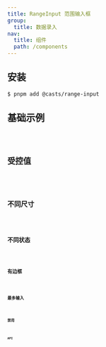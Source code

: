 ```yaml
---
title: RangeInput 范围输入框
group:
  title: 数据录入
nav:
  title: 组件
  path: /components
---
```


## 安装

```bash
$ pnpm add @casts/range-input
```

## 基础示例

<code src="../examples/basic.tsx" />

## 受控值

<code src="../examples/controlled.tsx" />

## 不同尺寸

<code src="../examples/different-size.tsx" />

## 不同状态

<code src="../examples/different-status.tsx" />

## 有边框

<code src="../examples/bordered.tsx" />

## 最多输入

<code src="../examples/max-length.tsx" />

## 禁用

<code src="../examples/disabled.tsx" />

## API

<API src="@casts/range-input"></API>
